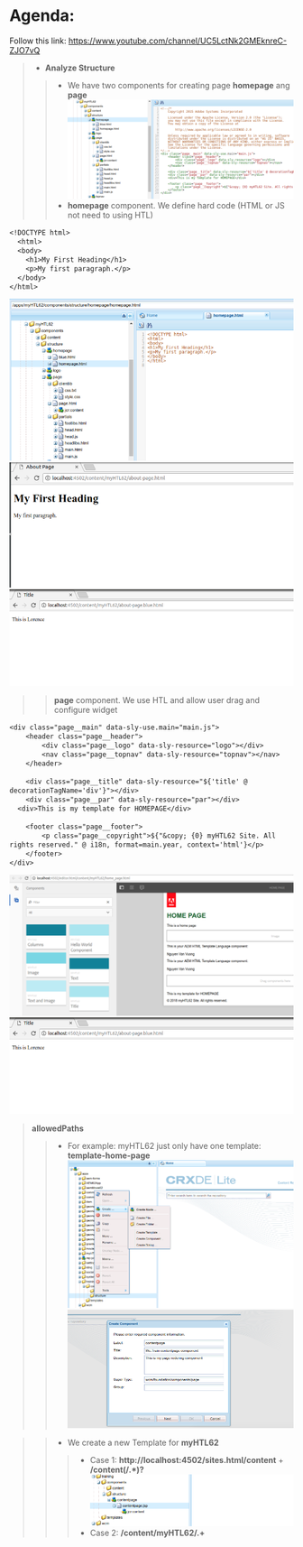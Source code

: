 # Agenda:
Follow this link: https://www.youtube.com/channel/UC5LctNk2GMEknreC-ZJO7vQ
> - **Analyze Structure**    
>> - We have two components for creating page **homepage** ang **page**
![alt text](https://github.com/vuongluisvippro/AEM-Research/blob/tab_component_htl_4/cq1.png)
>> - **homepage** component. We define hard code (HTML or JS not need to using HTL)

    <!DOCTYPE html>
      <html>
      <body>
        <h1>My First Heading</h1>
        <p>My first paragraph.</p>
      </body>
    </html>

![alt text](https://github.com/vuongluisvippro/AEM-Research/blob/tab_component_htl_4/cq2.png)
![alt text](https://github.com/vuongluisvippro/AEM-Research/blob/tab_component_htl_4/cq3.png)
![alt text](https://github.com/vuongluisvippro/AEM-Research/blob/tab_component_htl_4/cq5.png)

>> **page** component. We use HTL and allow user drag and configure widget
  
  <!--/*
    Copyright 2015 Adobe Systems Incorporated
  
    Licensed under the Apache License, Version 2.0 (the "License");
    you may not use this file except in compliance with the License.
    You may obtain a copy of the License at
  
        http://www.apache.org/licenses/LICENSE-2.0
  
    Unless required by applicable law or agreed to in writing, software
    distributed under the License is distributed on an "AS IS" BASIS,
    WITHOUT WARRANTIES OR CONDITIONS OF ANY KIND, either express or implied.
    See the License for the specific language governing permissions and
    limitations under the License.
    */-->
    <div class="page__main" data-sly-use.main="main.js">
        <header class="page__header">
            <div class="page__logo" data-sly-resource="logo"></div>
            <nav class="page__topnav" data-sly-resource="topnav"></nav>
        </header>

        <div class="page__title" data-sly-resource="${'title' @ decorationTagName='div'}"></div>
        <div class="page__par" data-sly-resource="par"></div>
      <div>This is my template for HOMEPAGE</div>

        <footer class="page__footer">
            <p class="page__copyright">${"&copy; {0} myHTL62 Site. All rights reserved." @ i18n, format=main.year, context='html'}</p>
        </footer>
    </div>

![alt text](https://github.com/vuongluisvippro/AEM-Research/blob/tab_component_htl_4/cq4.png)
![alt text](https://github.com/vuongluisvippro/AEM-Research/blob/tab_component_htl_4/cq5.png)

> **allowedPaths**
>> - For example: myHTL62 just only have one template: **template-home-page**
![alt text](https://github.com/vuongluisvippro/AEM-Research/blob/tab_component_htl_4/cq6.png)
![alt text](https://github.com/vuongluisvippro/AEM-Research/blob/tab_component_htl_4/cq7.png)

>> - We create a new Template for **myHTL62**
>>> - Case 1: **http://localhost:4502/sites.html/content** + **/content(/.*)?**
![alt text](https://github.com/vuongluisvippro/AEM-Research/blob/tab_component_htl_4/cq8.png)
>>> - Case 2: **/content/myHTL62/.+**





